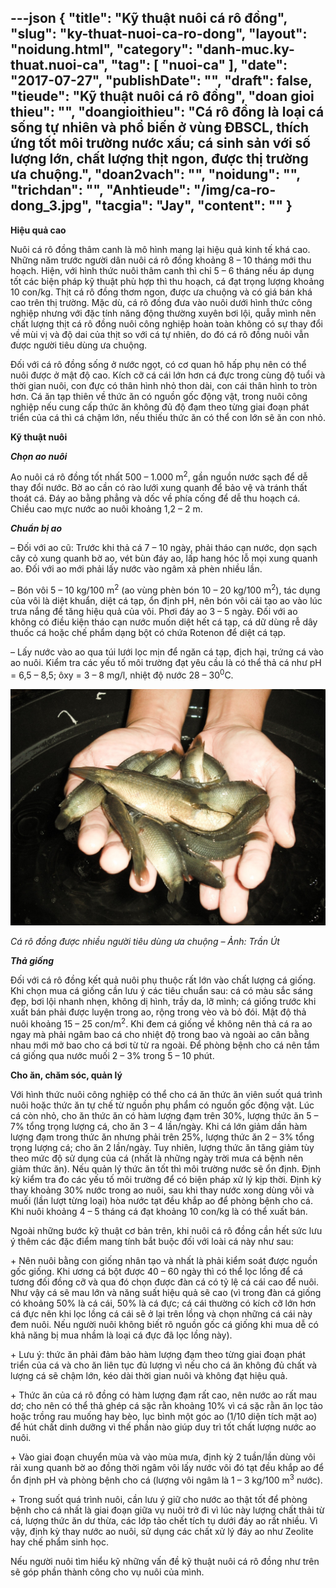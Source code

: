 ---json
{
    "title": "Kỹ thuật nuôi cá rô đồng",
    "slug": "ky-thuat-nuoi-ca-ro-dong",
    "layout": "noidung.html",
    "category": "danh-muc.ky-thuat.nuoi-ca",
    "tag": [
        "nuoi-ca"
    ],
    "date": "2017-07-27",
    "publishDate": "",
    "draft": false,
    "tieude": "Kỹ thuật nuôi cá rô đồng",
    "doan gioi thieu": "",
    "doangioithieu": "Cá rô đồng là loại cá sống tự nhiên và phổ biến ở vùng ĐBSCL, thích ứng tốt môi trường nước xấu; cá sinh sản với số lượng lớn, chất lượng thịt ngon, được thị trường ưa chuộng.",
    "doan2vach": "",
    "noidung": "",
    "trichdan": "",
    "Anhtieude": "/img/ca-ro-dong_3.jpg",
    "tacgia": "Jay",
    "__content__": ""
}
---
<p><span style="font-size:14px"><strong>Hiệu quả cao</strong></span></p>

<p><span style="font-size:14px">Nu&ocirc;i c&aacute; r&ocirc; đồng th&acirc;m canh l&agrave; m&ocirc; h&igrave;nh mang lại hiệu quả kinh tế kh&aacute; cao. Những năm trước người d&acirc;n nu&ocirc;i c&aacute; r&ocirc; đồng khoảng 8 &ndash; 10 th&aacute;ng mới thu hoạch. Hiện, với h&igrave;nh thức nu&ocirc;i th&acirc;m canh th&igrave; chỉ 5 &ndash; 6 th&aacute;ng nếu &aacute;p dụng tốt c&aacute;c biện ph&aacute;p kỹ thuật ph&ugrave; hợp th&igrave; thu hoạch, c&aacute; đạt trọng lượng khoảng 10 con/kg. Thịt c&aacute; r&ocirc; đồng thơm ngon, được ưa chuộng v&agrave; c&oacute; gi&aacute; b&aacute;n kh&aacute; cao tr&ecirc;n thị trường. Mặc d&ugrave;, c&aacute; r&ocirc; đồng đưa v&agrave;o nu&ocirc;i dưới h&igrave;nh thức c&ocirc;ng nghiệp nhưng với đặc t&iacute;nh năng động thường xuy&ecirc;n bơi lội, quẫy m&igrave;nh n&ecirc;n chất lượng thịt c&aacute; r&ocirc; đồng nu&ocirc;i c&ocirc;ng nghiệp ho&agrave;n to&agrave;n kh&ocirc;ng c&oacute; sự thay đổi về m&ugrave;i vị v&agrave; độ dai của thịt so với c&aacute; tự nhi&ecirc;n, do đ&oacute; c&aacute; r&ocirc; đồng nu&ocirc;i vẫn được người ti&ecirc;u d&ugrave;ng ưa chuộng.</span></p>

<p><span style="font-size:14px">Đối với c&aacute; r&ocirc; đồng sống ở nước ngọt, c&oacute; cơ quan h&ocirc; hấp phụ n&ecirc;n c&oacute; thể nu&ocirc;i được ở mật độ cao. K&iacute;ch cỡ c&aacute; c&aacute;i lớn hơn c&aacute; đực trong c&ugrave;ng độ tuổi v&agrave; thời gian nu&ocirc;i, con đực c&oacute; th&acirc;n h&igrave;nh nhỏ thon d&agrave;i, con c&aacute;i th&acirc;n h&igrave;nh to tr&ograve;n hơn. C&aacute; ăn tạp thi&ecirc;n về thức ăn c&oacute; nguồn gốc động vật, trong nu&ocirc;i c&ocirc;ng nghiệp nếu cung cấp thức ăn kh&ocirc;ng đủ độ đạm theo từng giai đoạn ph&aacute;t triển của c&aacute; th&igrave; c&aacute; chậm lớn, nếu thiếu thức ăn c&oacute; thể con lớn sẽ ăn con nhỏ.</span></p>

<p><span style="font-size:14px"><strong>Kỹ thuật nu&ocirc;i</strong></span></p>

<p><span style="font-size:14px"><strong><em>Chọn ao nu&ocirc;i</em></strong></span></p>

<p><span style="font-size:14px">Ao nu&ocirc;i c&aacute; r&ocirc; đồng tốt nhất 500 &ndash; 1.000 m<sup>2</sup>, gần nguồn nước sạch để dễ thay đổi nước. Bờ ao cần c&oacute; r&agrave;o lưới xung quanh để bảo vệ v&agrave; tr&aacute;nh thất tho&aacute;t c&aacute;. Đ&aacute;y ao bằng phẳng v&agrave; dốc về ph&iacute;a cống để dễ thu hoạch c&aacute;. Chiều cao mực nước ao nu&ocirc;i khoảng 1,2 &ndash; 2 m.</span></p>

<p><span style="font-size:14px"><strong><em>Chuẩn bị ao</em></strong></span></p>

<p><span style="font-size:14px">&ndash; Đối với ao cũ: Trước khi thả c&aacute; 7 &ndash; 10 ng&agrave;y, phải th&aacute;o cạn nước, dọn sạch c&acirc;y cỏ xung quanh bờ ao, v&eacute;t b&ugrave;n đ&aacute;y ao, lấp hang h&oacute;c lỗ mọi xung quanh ao. Đối với ao mới phải lấy nước v&agrave;o ng&acirc;m xả ph&egrave;n nhiều lần.</span></p>

<p><span style="font-size:14px">&ndash; B&oacute;n v&ocirc;i 5 &ndash; 10 kg/100 m<sup>2</sup>&nbsp;(ao v&ugrave;ng ph&egrave;n b&oacute;n 10 &ndash; 20 kg/100 m<sup>2</sup>), t&aacute;c dụng của v&ocirc;i l&agrave; diệt khuẩn, diệt c&aacute; tạp, ổn định pH, n&ecirc;n b&oacute;n v&ocirc;i cải tạo ao v&agrave;o l&uacute;c trưa nắng để tăng hiệu quả của v&ocirc;i. Phơi đ&aacute;y ao 3 &ndash; 5 ng&agrave;y. Đối với ao kh&ocirc;ng c&oacute; điều kiện th&aacute;o cạn nước muốn diệt hết c&aacute; tạp, c&aacute; dữ d&ugrave;ng rễ d&acirc;y thuốc c&aacute; hoặc chế phẩm dạng bột c&oacute; chứa Rotenon để diệt c&aacute; tạp.</span></p>

<p><span style="font-size:14px">&ndash; Lấy nước v&agrave;o ao qua t&uacute;i lưới lọc mịn để ngăn c&aacute; tạp, địch hại, trứng c&aacute; v&agrave;o ao nu&ocirc;i. Kiểm tra c&aacute;c yếu tố m&ocirc;i trường đạt y&ecirc;u cầu l&agrave; c&oacute; thể thả c&aacute; như pH = 6,5 &ndash; 8,5; &ocirc;xy = 3 &ndash; 8 mg/l, nhiệt độ nước 28 &ndash; 30<sup>0</sup>C.</span></p>

<p><img alt="" src="/img/ca-ro-dong.jpg" /></p>

<p><span style="font-size:14px"><em>C&aacute; r&ocirc; đồng được nhiều người ti&ecirc;u d&ugrave;ng ưa chuộng &ndash; Ảnh: Trần &Uacute;t</em></span></p>

<p><span style="font-size:14px"><strong><em>Thả giống</em></strong></span></p>

<p><span style="font-size:14px">Đối với c&aacute; r&ocirc; đồng kết quả nu&ocirc;i phụ thuộc rất lớn v&agrave;o chất lượng c&aacute; giống. Khi chọn mua c&aacute; giống cần lưu &yacute; c&aacute;c ti&ecirc;u chuẩn sau: c&aacute; c&oacute; m&agrave;u sắc s&aacute;ng đẹp, bơi lội nhanh nhẹn, kh&ocirc;ng dị h&igrave;nh, trầy da, lỡ m&igrave;nh; c&aacute; giống trước khi xuất b&aacute;n phải được luyện trong ao, rộng trong v&egrave;o v&agrave; bỏ đ&oacute;i. Mật độ thả nu&ocirc;i khoảng 15 &ndash; 25 con/m<sup>2</sup>. Khi đem c&aacute; giống về kh&ocirc;ng n&ecirc;n thả c&aacute; ra ao ngay m&agrave; phải ng&acirc;m bao c&aacute; cho nhiệt độ trong bao v&agrave; ngo&agrave;i ao c&acirc;n bằng nhau mới mở bao cho c&aacute; bơi từ từ ra ngo&agrave;i. Để ph&ograve;ng bệnh cho c&aacute; n&ecirc;n tắm c&aacute; giống qua nước muối 2 &ndash; 3% trong 5 &ndash; 10 ph&uacute;t.</span></p>

<p><span style="font-size:14px"><strong>Cho ăn, chăm s&oacute;c, quản l&yacute;</strong></span></p>

<p><span style="font-size:14px">Với h&igrave;nh thức nu&ocirc;i c&ocirc;ng nghiệp c&oacute; thể cho c&aacute; ăn thức ăn vi&ecirc;n suốt qu&aacute; tr&igrave;nh nu&ocirc;i hoặc thức ăn tự chế từ nguồn phụ phẩm c&oacute; nguồn gốc động vật. L&uacute;c c&aacute; c&ograve;n nhỏ, cho ăn thức ăn c&oacute; h&agrave;m lượng đạm tr&ecirc;n 30%, lượng thức ăn 5 &ndash; 7% tổng trọng lượng c&aacute;, cho ăn 3 &ndash; 4 lần/ng&agrave;y. Khi c&aacute; lớn giảm dần h&agrave;m lượng đạm trong thức ăn nhưng phải tr&ecirc;n 25%, lượng thức ăn 2 &ndash; 3% tổng trọng lượng c&aacute;; cho ăn 2 lần/ng&agrave;y. Tuy nhi&ecirc;n, lượng thức ăn tăng giảm t&ugrave;y theo mức độ sử dụng của c&aacute; (nhất l&agrave; những ng&agrave;y trời mưa c&aacute; bệnh n&ecirc;n giảm thức ăn). Nếu quản l&yacute; thức ăn tốt th&igrave; m&ocirc;i trường nước sẽ ổn định. Định kỳ kiểm tra đo c&aacute;c yếu tố m&ocirc;i trường để c&oacute; biện ph&aacute;p xử l&yacute; kịp thời. Định kỳ thay khoảng 30% nước trong ao nu&ocirc;i, sau khi thay nước xong d&ugrave;ng v&ocirc;i v&agrave; muối (lần lượt từng loại) h&ograve;a nước tạt đều khắp ao để ph&ograve;ng bệnh cho c&aacute;. Khi nu&ocirc;i khoảng 4 &ndash; 5 th&aacute;ng c&aacute; đạt khoảng 10 con/kg l&agrave; c&oacute; thể xuất b&aacute;n.</span></p>

<p><span style="font-size:14px">Ngo&agrave;i những bước kỹ thuật cơ bản tr&ecirc;n, khi nu&ocirc;i c&aacute; r&ocirc; đồng cần hết sức lưu &yacute; th&ecirc;m c&aacute;c đặc điểm mang t&iacute;nh bắt buộc đối với lo&agrave;i c&aacute; n&agrave;y như sau:</span></p>

<p><span style="font-size:14px">+ N&ecirc;n nu&ocirc;i bằng con giống nh&acirc;n tạo v&agrave; nhất l&agrave; phải kiểm so&aacute;t được nguồn gốc giống. Khi ương c&aacute; bột được 40 &ndash; 60 ng&agrave;y th&igrave; c&oacute; thể lọc lồng để c&aacute; tương đối đồng cỡ v&agrave; qua đ&oacute; chọn được đ&agrave;n c&aacute; c&oacute; tỷ lệ c&aacute; c&aacute;i cao để nu&ocirc;i. Như vậy c&aacute; sẽ mau lớn v&agrave; năng suất hiệu quả sẽ cao (v&igrave; trong đ&agrave;n c&aacute; giống c&oacute; khoảng 50% l&agrave; c&aacute; c&aacute;i, 50% l&agrave; c&aacute; đực; c&aacute; c&aacute;i thường c&oacute; k&iacute;ch cỡ lớn hơn c&aacute; đực n&ecirc;n khi lọc lồng c&aacute; c&aacute;i sẽ ở lại tr&ecirc;n lồng v&agrave; chọn những c&aacute; c&aacute;i n&agrave;y đem nu&ocirc;i. Nếu người nu&ocirc;i kh&ocirc;ng biết r&otilde; nguồn gốc c&aacute; giống khi mua dễ c&oacute; khả năng bị mua nhầm l&agrave; loại c&aacute; đực đ&atilde; lọc lồng n&agrave;y).</span></p>

<p><span style="font-size:14px">+ Lưu &yacute;: thức ăn phải đảm bảo h&agrave;m lượng đạm theo từng giai đoạn ph&aacute;t triển của c&aacute; v&agrave; cho ăn li&ecirc;n tục đủ lượng v&igrave; nếu cho c&aacute; ăn kh&ocirc;ng đủ chất v&agrave; lượng c&aacute; sẽ chậm lớn, k&eacute;o d&agrave;i thời gian nu&ocirc;i v&agrave; kh&ocirc;ng đạt hiệu quả.</span></p>

<p><span style="font-size:14px">+ Thức ăn của c&aacute; r&ocirc; đồng c&oacute; h&agrave;m lượng đạm rất cao, n&ecirc;n nước ao rất mau dơ; cho n&ecirc;n c&oacute; thể thả gh&eacute;p c&aacute; sặc rằn khoảng 10% v&igrave; c&aacute; sặc rằn ăn lọc tảo hoặc trồng rau muống hay b&egrave;o, lục b&igrave;nh một g&oacute;c ao (1/10 diện t&iacute;ch mặt ao) để h&uacute;t chất dinh dưỡng v&igrave; thế phần n&agrave;o gi&uacute;p duy tr&igrave; tốt chất lượng nước ao nu&ocirc;i.</span></p>

<p><span style="font-size:14px">+ V&agrave;o giai đoạn chuyển m&ugrave;a v&agrave; v&agrave;o m&ugrave;a mưa, định kỳ 2 tuần/lần d&ugrave;ng v&ocirc;i rải xung quanh bờ ao đồng thời ng&acirc;m v&ocirc;i lấy nước v&ocirc;i đ&oacute; tạt đều khắp ao để ổn định pH v&agrave; ph&ograve;ng bệnh cho c&aacute; (lượng v&ocirc;i ng&acirc;m l&agrave; 1 &ndash; 3 kg/100 m<sup>3</sup>&nbsp;nước).</span></p>

<p><span style="font-size:14px">+ Trong suốt qu&aacute; tr&igrave;nh nu&ocirc;i, cần lưu &yacute; giữ cho nước ao thật tốt để ph&ograve;ng bệnh cho c&aacute; nhất l&agrave; giai đoạn giữa vụ nu&ocirc;i trở đi v&igrave; l&uacute;c n&agrave;y lượng chất thải từ c&aacute;, lượng thức ăn dư thừa, c&aacute;c lớp tảo chết t&iacute;ch tụ dưới đ&aacute;y ao rất nhiều. V&igrave; vậy, định kỳ thay nước ao nu&ocirc;i, sử dụng c&aacute;c chất xử l&yacute; đ&aacute;y ao như Zeolite hay chế phẩm sinh học.</span></p>

<p><span style="font-size:14px">Nếu người nu&ocirc;i t&igrave;m hiểu kỹ những vấn đề kỹ thuật nu&ocirc;i c&aacute; r&ocirc; đồng như tr&ecirc;n sẽ g&oacute;p phần th&agrave;nh c&ocirc;ng cho vụ nu&ocirc;i của m&igrave;nh.</span></p>
